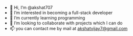 - 👋 Hi, I’m @akshat707
- 👀 I’m interested in becoming a full-stack developer
- 🌱 I’m currently learning programming
- 💞️ I’m looking to collaborate with projects which I can do 
- 📫 you can contact me by mail at akshatvijay7@gmail.com


<!---
akshat707/akshat707 is a ✨ special ✨ repository because its `README.md` (this file) appears on your GitHub profile.
You can click the Preview link to take a look at your changes.
--->
